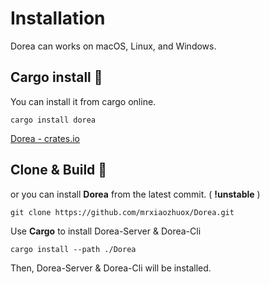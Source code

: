 # Installation

Dorea can works on macOS, Linux, and Windows.



## Cargo install 🎯

You can install it from cargo online.

```shell
cargo install dorea
```

[Dorea - crates.io](https://crates.io/crates/dorea)



## Clone & Build 🎯

or you can install **Dorea** from the latest commit. ( **!unstable** )

```shell
git clone https://github.com/mrxiaozhuox/Dorea.git
```

Use **Cargo** to install Dorea-Server & Dorea-Cli

```shell
cargo install --path ./Dorea
```

Then, Dorea-Server & Dorea-Cli will be installed.